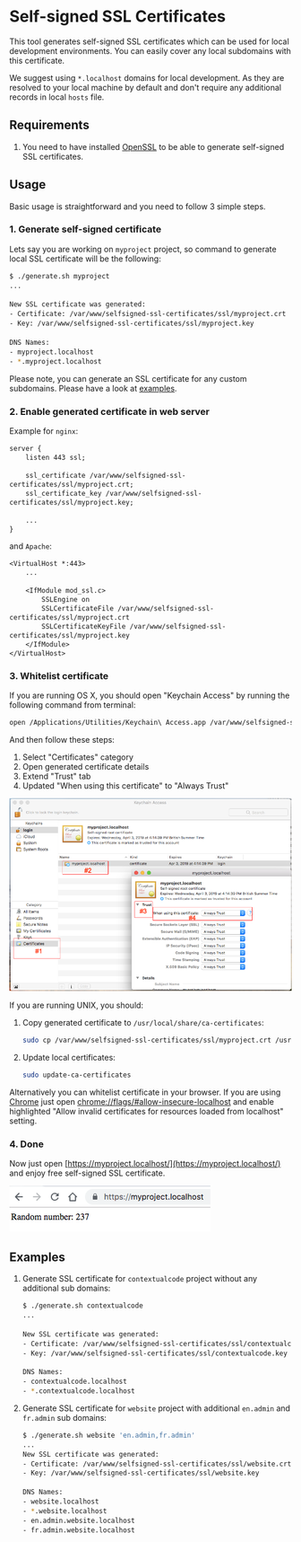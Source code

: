 # Self-signed SSL Certificates

This tool generates self-signed SSL certificates which can be used for local development environments. You can easily cover any local subdomains with this certificate.

We suggest using `*.localhost` domains for local development. As they are resolved to your local machine by default and don't require any additional records in local `hosts` file.

## Requirements

1. You need to have installed [OpenSSL](https://github.com/openssl/openssl) to be able to generate self-signed SSL certificates. 

## Usage

Basic usage is straightforward and you need to follow 3 simple steps.

### 1. Generate self-signed certificate

Lets say you are working on `myproject` project, so command to generate local SSL certificate will be the following:

```bash
$ ./generate.sh myproject
...

New SSL certificate was generated:
- Certificate: /var/www/selfsigned-ssl-certificates/ssl/myproject.crt
- Key: /var/www/selfsigned-ssl-certificates/ssl/myproject.key

DNS Names:
- myproject.localhost
- *.myproject.localhost
```

Please note, you can generate an SSL certificate for any custom subdomains. Please have a look at [examples](#examples).

### 2. Enable generated certificate in web server

Example for `nginx`:
```
server {
    listen 443 ssl;

    ssl_certificate /var/www/selfsigned-ssl-certificates/ssl/myproject.crt;
    ssl_certificate_key /var/www/selfsigned-ssl-certificates/ssl/myproject.key;

    ...
}
```

and `Apache`: 
```
<VirtualHost *:443>
    ...

    <IfModule mod_ssl.c>
        SSLEngine on
        SSLCertificateFile /var/www/selfsigned-ssl-certificates/ssl/myproject.crt
        SSLCertificateKeyFile /var/www/selfsigned-ssl-certificates/ssl/myproject.key
    </IfModule>
</VirtualHost>
```

### 3. Whitelist certificate

If you are running OS X, you should open "Keychain Access" by running the following command from terminal:
```bash
open /Applications/Utilities/Keychain\ Access.app /var/www/selfsigned-ssl-certificates/ssl/myproject.crt
```

And then follow these steps:
1. Select "Certificates" category
2. Open generated certificate details
3. Extend "Trust" tab
4. Updated "When using this certificate" to "Always Trust"

![](doc/images/osx_whitelist_selfsigned_cert_2.png)

If you are running UNIX, you should:
1. Copy generated certificate to `/usr/local/share/ca-certificates`:
    ``` bash
    sudo cp /var/www/selfsigned-ssl-certificates/ssl/myproject.crt /usr/local/share/ca-certificates/
    ```
2. Update local certificates:
    ```bash
   sudo update-ca-certificates
    ```

Alternatively you can whitelist certificate in your browser. If you are using [Chrome](https://www.google.com/chrome/) just open [chrome://flags/#allow-insecure-localhost](chrome://flags/#allow-insecure-localhost) and enable highlighted "Allow invalid certificates for resources loaded from localhost" setting.

### 4. Done

Now just open [https://myproject.localhost/](https://myproject.localhost/) and enjoy free self-signed SSL certificate.

![](doc/images/local_ssl_certificate.png)

## Examples

1. Generate SSL certificate for `contextualcode` project without any additional sub domains:
    ```bash
    $ ./generate.sh contextualcode
    ...

    New SSL certificate was generated:
    - Certificate: /var/www/selfsigned-ssl-certificates/ssl/contextualcode.crt
    - Key: /var/www/selfsigned-ssl-certificates/ssl/contextualcode.key
    
    DNS Names:
    - contextualcode.localhost
    - *.contextualcode.localhost
    ``` 
2. Generate SSL certificate for `website` project with additional `en.admin` and `fr.admin` sub domains:
    ```bash
    $ ./generate.sh website 'en.admin,fr.admin'
    ...
    New SSL certificate was generated:
    - Certificate: /var/www/selfsigned-ssl-certificates/ssl/website.crt
    - Key: /var/www/selfsigned-ssl-certificates/ssl/website.key
    
    DNS Names:
    - website.localhost
    - *.website.localhost
    - en.admin.website.localhost
    - fr.admin.website.localhost
    ```

